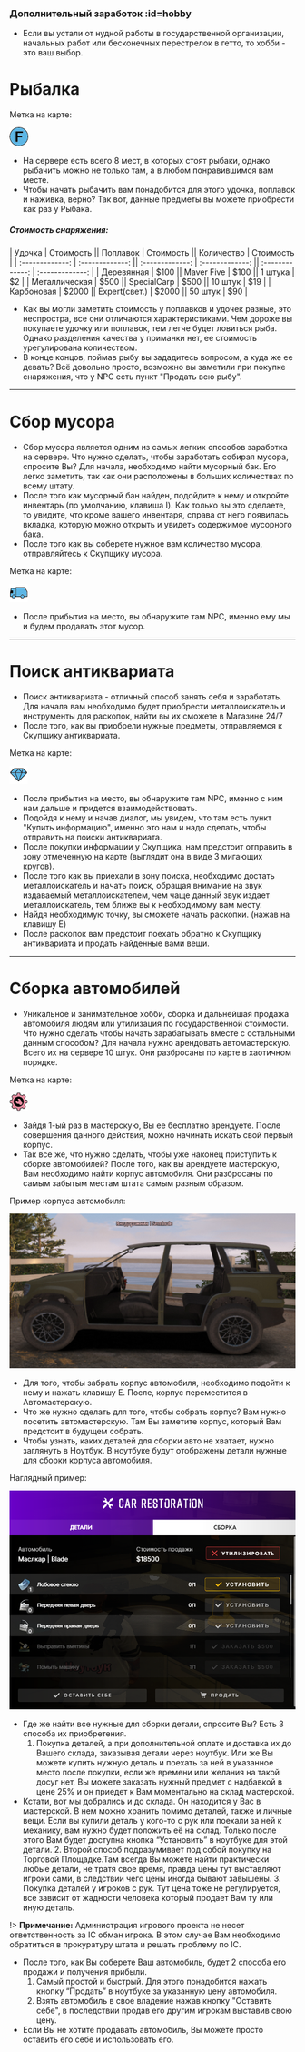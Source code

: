 ### Дополнительный заработок :id=hobby

- Если вы устали от нудной работы в государственной организации, начальных работ или бесконечных перестрелок в гетто, то хобби - это ваш выбор.

# Рыбалка
Метка на карте:

![fishing](_screenshots/target_f.png ':size=3%')

- На сервере есть всего 8 мест, в которых стоят рыбаки, однако рыбачить можно не только там, а в любом понравившимся вам месте. 
- Чтобы начать рыбачить вам понадобится для этого удочка, поплавок и наживка, верно? Так вот, данные предметы вы можете приобрести как раз у Рыбака.

##### Стоимость снаряжения:
|     Удочка      |    Стоимость    ||    Поплавок     |    Стоимость    ||    Количество   |    Стоимость    |
| :-------------: | :-------------: || :-------------: | :-------------: || :-------------: | :-------------: |
|  Деревянная     |      $100       ||  Maver Five     |      $100       ||  1 штука        |      $2         |
|  Металлическая  |      $500       ||  SpecialCarp    |      $500       ||  10 штук        |      $19        |
|  Карбоновая     |      $2000      ||  Expert(свет.)  |      $2000      ||  50 штук        |      $90        |

- Как вы могли заметить стоимость у поплавков и удочек разные, это неспростра, все они отличаются характеристиками. Чем дороже вы покупаете удочку или поплавок, тем легче будет ловиться рыба. Однако разделения качества у приманки нет, ее стоимость урегулирована количеством.
- В конце концов, поймав рыбу вы зададитесь вопросом, а куда же ее девать? Всё довольно просто, возможно вы заметили при покупке снаряжения, что у NPC есть пункт "Продать всю рыбу".
---
# Сбор мусора

- Сбор мусора является одним из самых легких способов заработка на сервере. Что нужно сделать, чтобы заработать собирая мусора, спросите Вы?
Для начала, необходимо найти мусорный бак. Его легко заметить, так как они расположены в больших количествах по всему штату.
- После того как мусорный бан найден, подойдите к нему и откройте инвентарь (по умолчанию, клавиша I). Как только вы это сделаете, то увидите, что кроме вашего инвентаря, справа от него появилась вкладка, которую можно открыть и увидеть содержимое мусорного бака.
- После того как вы соберете нужное вам количество мусора, отправляйтесь к Скупщику мусора.

Метка на карте: 

![garbage](_screenshots/garbage.png ':size=3%')

- После прибытия на место, вы обнаружите там NPC, именно ему мы и будем продавать этот мусор.
---
# Поиск антиквариата

- Поиск антиквариата - отличный способ занять себя и заработать. Для начала вам необходимо будет приобрести металлоискатель и инструменты для раскопок, найти вы их сможете в Магазине 24/7
- После того, как вы приобрели нужные предметы, отправляемся к Скупщику антиквариата.

Метка на карте: 

![jewel](_screenshots/jewel.png ':size=3%')

- После прибытия на место, вы обнаружите там NPC, именно с ним нам дальше и придется взаимодействовать.
- Подойдя к нему и начав диалог, мы увидем, что там есть пункт "Купить информацию", именно это нам и надо сделать, чтобы отправить на поиски антиквариата.
- После покупки информации у Скупщика, нам предстоит отправить в зону отмеченную на карте (выглядит она в виде 3 мигающих кругов).
- После того как вы приехали в зону поиска, необходимо достать металлоискатель и начать поиск, обращая внимание на звук издаваемый металлоискателем, чем чаще данный звук издает металлоискатель, тем ближе вы к необходимому вам месту.
- Найдя необходимую точку, вы сможете начать раскопки. (нажав на клавишу E)
- После раскопок вам предстоит поехать обратно к Скупщику антиквариата и продать найденные вами вещи.
---
# Сборка автомобилей


- Уникальное и занимательное хобби, сборка и дальнейшая продажа автомобиля людям или утилизация по государственной стоимости.
Что нужно сделать чтобы начать зарабатывать вместе с остальными данным способом? 
Для начала нужно арендовать автомастерскую. Всего их на сервере 10 штук. Они разбросаны по карте в хаотичном порядке.

Метка на карте:

![workshop](_screenshots/workshop.png ':size=3%')

- Зайдя 1-ый раз в мастерскую, Вы ее бесплатно арендуете. После совершения данного действия, можно начинать искать свой первый корпус.
- Так все же, что нужно сделать, чтобы уже наконец приступить к сборке автомобилей?
После того, как вы арендуете мастерскую, Вам необходимо найти корпус автомобиля. Они разбросаны по самым забытым местам штата самым разным образом.

Пример корпуса автомобиля:

![corpus](_screenshots/corpus.jpg ':size=40%')

- Для того, чтобы забрать корпус автомобиля, необходимо подойти к нему и нажать клавишу E. После, корпус переместится в Автомастерскую.
- Что же нужно сделать для того, чтобы собрать корпус?
Вам нужно посетить автомастерскую. Там Вы заметите корпус, который Вам предстоит в будущем собрать.
- Чтобы узнать, каких деталей для сборки авто не хватает, нужно заглянуть в Ноутбук. В ноутбуке будут отображены детали нужные для сборки корпуса автомобиля.

Наглядный пример: 

![notebook](_screenshots/notebook.png ':size=40%')

- Где же найти все нужные для сборки детали, спросите Вы?
Есть 3 способа их приобретения.
    1. Покупка деталей, а при дополнительной оплате и доставка их до Вашего склада, заказывая детали через ноутбук. Или же Вы можете купить нужную деталь и поехать за ней в указанное место после покупки, если же времени или желания на такой досуг нет, Вы можете заказать нужный предмет с надбавкой в цене 25% и он приедет к Вам моментально на склад мастерской.
- Кстати, вот мы добрались и до склада. Он находится у Вас в мастерской. В нем можно хранить помимо деталей, также и личные вещи. Если вы купили деталь у кого-то с рук или поехали за ней к механику, вам нужно будет положить её на склад. Только после этого Вам будет доступна кнопка “Установить” в ноутбуке для этой детали. 
    2. Второй способ подразумивает под собой покупку на Торговой Площадке.Там всегда Вы можете найти практически любые детали, не тратя свое время, правда цены тут выставляют игроки сами, в следствии чего цены иногда бывают завышены.
    3. Покупка деталей у игроков с рук. Тут цена тоже не регулируется, все зависит от жадности человека который продает Вам ту или иную деталь.
    
!> **Примечание:** Администрация игрового проекта не несет ответственность за IC обман игрока. В этом случае Вам необходимо обратиться в прокуратуру штата и решать проблему по IC.
- После того, как Вы соберете Ваш автомобиль, будет 2 способа его продажи и получения прибыли. 
    1. Самый простой и быстрый. Для этого понадобится нажать кнопку “Продать” в ноутбуке за указанную цену автомобиля. 
    2. Взять автомобиль в свое владение нажав кнопку "Оставить себе", в последствии продав его другим игрокам выставив свою цену.
- Если Вы не хотите продавать автомобиль, Вы можете просто оставить его себе и использовать его. 